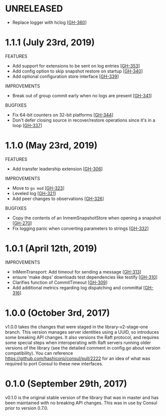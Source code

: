 # UNRELEASED

* Replace logger with hclog [[GH-360](https://github.com/hashicorp/raft/pull/360)]

# 1.1.1 (July 23rd, 2019)

FEATURES

* Add support for extensions to be sent on log entries [[GH-353](https://github.com/hashicorp/raft/pull/353)]
* Add config option to skip snapshot restore on startup [[GH-340](https://github.com/hashicorp/raft/pull/340)]
* Add optional configuration store interface [[GH-339](https://github.com/hashicorp/raft/pull/339)]

IMPROVEMENTS

* Break out of group commit early when no logs are present [[GH-341](https://github.com/hashicorp/raft/pull/341)]

BUGFIXES

* Fix 64-bit counters on 32-bit platforms [[GH-344](https://github.com/hashicorp/raft/pull/344)]
* Don't defer closing source in recover/restore operations since it's in a loop [[GH-337](https://github.com/hashicorp/raft/pull/337)]

# 1.1.0 (May 23rd, 2019)

FEATURES

* Add transfer leadership extension [[GH-306](https://github.com/hashicorp/raft/pull/306)]

IMPROVEMENTS

* Move to `go mod` [[GH-323](https://github.com/hashicorp/consul/pull/323)]
* Leveled log [[GH-321](https://github.com/hashicorp/consul/pull/321)]
* Add peer changes to observations [[GH-326](https://github.com/hashicorp/consul/pull/326)]

BUGFIXES

* Copy the contents of an InmemSnapshotStore when opening a snapshot [[GH-270](https://github.com/hashicorp/consul/pull/270)]
* Fix logging panic when converting parameters to strings [[GH-332](https://github.com/hashicorp/consul/pull/332)]

# 1.0.1 (April 12th, 2019)

IMPROVEMENTS

* InMemTransport: Add timeout for sending a message [[GH-313](https://github.com/hashicorp/raft/pull/313)]
* ensure 'make deps' downloads test dependencies like testify [[GH-310](https://github.com/hashicorp/raft/pull/310)]
* Clarifies function of CommitTimeout [[GH-309](https://github.com/hashicorp/raft/pull/309)]
* Add additional metrics regarding log dispatching and committal [[GH-316](https://github.com/hashicorp/raft/pull/316)]

# 1.0.0 (October 3rd, 2017)

v1.0.0 takes the changes that were staged in the library-v2-stage-one branch. This version manages server identities using a UUID, so introduces some breaking API changes. It also versions the Raft protocol, and requires some special steps when interoperating with Raft servers running older versions of the library (see the detailed comment in config.go about version compatibility). You can reference https://github.com/hashicorp/consul/pull/2222 for an idea of what was required to port Consul to these new interfaces.

# 0.1.0 (September 29th, 2017)

v0.1.0 is the original stable version of the library that was in master and has been maintained with no breaking API changes. This was in use by Consul prior to version 0.7.0.
